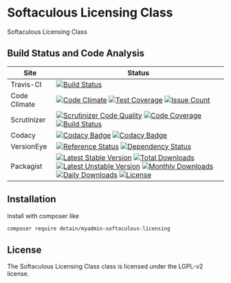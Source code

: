 # Softaculous Licensing Class

Softaculous Licensing Class

## Build Status and Code Analysis

Site          | Status
--------------|---------------------------
Travis-CI     | [![Build Status](https://travis-ci.org/detain/myadmin-softaculous-licensing.svg?branch=master)](https://travis-ci.org/detain/myadmin-softaculous-licensing)
Code Climate  | [![Code Climate](https://codeclimate.com/github/detain/myadmin-softaculous-licensing/badges/gpa.svg)](https://codeclimate.com/github/detain/myadmin-softaculous-licensing) [![Test Coverage](https://codeclimate.com/github/detain/myadmin-softaculous-licensing/badges/coverage.svg)](https://codeclimate.com/github/detain/myadmin-softaculous-licensing/coverage) [![Issue Count](https://codeclimate.com/github/detain/myadmin-softaculous-licensing/badges/issue_count.svg)](https://codeclimate.com/github/detain/myadmin-softaculous-licensing)
Scrutinizer   | [![Scrutinizer Code Quality](https://scrutinizer-ci.com/g/detain/myadmin-softaculous-licensing/badges/quality-score.png?b=master)](https://scrutinizer-ci.com/g/detain/myadmin-softaculous-licensing/?branch=master) [![Code Coverage](https://scrutinizer-ci.com/g/detain/myadmin-softaculous-licensing/badges/coverage.png?b=master)](https://scrutinizer-ci.com/g/detain/myadmin-softaculous-licensing/?branch=master) [![Build Status](https://scrutinizer-ci.com/g/detain/myadmin-softaculous-licensing/badges/build.png?b=master)](https://scrutinizer-ci.com/g/detain/myadmin-softaculous-licensing/build-status/master)
Codacy        | [![Codacy Badge](https://api.codacy.com/project/badge/Grade/226251fc068f4fd5b4b4ef9a40011d06)](https://www.codacy.com/app/detain/myadmin-softaculous-licensing) [![Codacy Badge](https://api.codacy.com/project/badge/Coverage/25fa74eb74c947bf969602fcfe87e349)](https://www.codacy.com/app/detain/myadmin-softaculous-licensing?utm_source=github.com&utm_medium=referral&utm_content=detain/myadmin-softaculous-licensing&utm_campaign=Badge_Coverage)
VersionEye    | [![Reference Status](https://www.versioneye.com/php/detain:myadmin-softaculous-licensing/reference_badge.svg?style=flat)](https://www.versioneye.com/php/detain:myadmin-softaculous-licensing/references) [![Dependency Status](https://www.versioneye.com/user/projects/592f7318bafc5500414dfd2a/badge.svg?style=flat-square)](https://www.versioneye.com/user/projects/592f7318bafc5500414dfd2a)
Packagist     | [![Latest Stable Version](https://poser.pugx.org/detain/myadmin-softaculous-licensing/version)](https://packagist.org/packages/detain/myadmin-softaculous-licensing) [![Total Downloads](https://poser.pugx.org/detain/myadmin-softaculous-licensing/downloads)](https://packagist.org/packages/detain/myadmin-softaculous-licensing) [![Latest Unstable Version](https://poser.pugx.org/detain/myadmin-softaculous-licensing/v/unstable)](//packagist.org/packages/detain/myadmin-softaculous-licensing) [![Monthly Downloads](https://poser.pugx.org/detain/myadmin-softaculous-licensing/d/monthly)](https://packagist.org/packages/detain/myadmin-softaculous-licensing) [![Daily Downloads](https://poser.pugx.org/detain/myadmin-softaculous-licensing/d/daily)](https://packagist.org/packages/detain/myadmin-softaculous-licensing) [![License](https://poser.pugx.org/detain/myadmin-softaculous-licensing/license)](https://packagist.org/packages/detain/myadmin-softaculous-licensing)


## Installation

Install with composer like

```sh
composer require detain/myadmin-softaculous-licensing
```

## License

The Softaculous Licensing Class class is licensed under the LGPL-v2 license.

